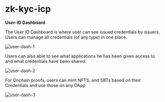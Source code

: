 # zk-kyc-icp

**User-ID Dashboard**

The User ID Dashboard is where user can see issued credentials by issuers. Users can manage all credentials (of any type) in one place.

![user-dash-1](https://github.com/Raj6939/zk-kyc-icp/assets/67961128/9003bd06-4bb9-4b14-8ec5-c63854bc4041)


Users can also able to see what applications he has been given access to and what credentials have been shared.

![user-dash-2](https://github.com/Raj6939/zk-kyc-icp/assets/67961128/f6d4906f-08ff-4b88-847b-f656f2706233)


For Onchain proofs, users can mint NFTS, and SBTs based on their Credentials and use those on any DApp

![user-dash-3](https://github.com/Raj6939/zk-kyc-icp/assets/67961128/3b71f996-1c64-4adc-be35-fccf252d8942)
